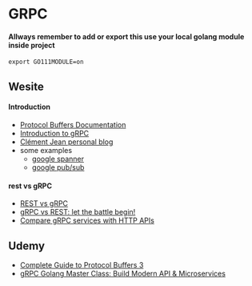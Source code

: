 # GRPC

#### Allways remember to add or export this use your local golang module inside project
```
export GO111MODULE=on
```

## Wesite

#### Introduction
- [Protocol Buffers Documentation](https://protobuf.dev/programming-guides/proto3/)
- [Introduction to gRPC](https://grpc.io/docs/what-is-grpc/introduction/)
- [Clément Jean personal blog](https://clement-jean.github.io/)
- some examples
  - [google spanner](https://github.com/googleapis/googleapis/blob/master/google/spanner/v1/spanner.proto)
  - [google pub/sub](https://github.com/googleapis/googleapis/blob/master/google/pubsub/v1/pubsub.proto)


#### rest vs gRPC
- [REST vs gRPC](https://husobee.github.io/golang/rest/grpc/2016/05/28/golang-rest-v-grpc.html)
- [gRPC vs REST: let the battle begin!](https://www.slideshare.net/borisovalex/grpc-vs-rest-let-the-battle-begin-81800634)
- [Compare gRPC services with HTTP APIs](https://learn.microsoft.com/en-us/aspnet/core/grpc/comparison?view=aspnetcore-3.0)


## Udemy
- [Complete Guide to Protocol Buffers 3](https://www.udemy.com/course/protocol-buffers/)
- [gRPC Golang Master Class: Build Modern API & Microservices](https://www.udemy.com/course/grpc-golang/)